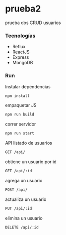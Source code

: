 # prueba2
prueba dos CRUD usuarios

### Tecnologías
* Reflux
* ReactJS
* Express
* MongoDB

### Run
Instalar dependencias
```bash
npm install
```
empaquetar JS
```bash
npm run build
```
correr servidor
```bash
npm run start
```
API
listado de usuarios
```bash
GET /api/
```
obtiene un usuario por id
```bash
GET /api/:id
```
agrega un usuario
```bash
POST /api/
```
actualiza  un usuario
```bash
PUT /api/:id
```
elimina  un usuario
```bash
DELETE /api/:id
```
